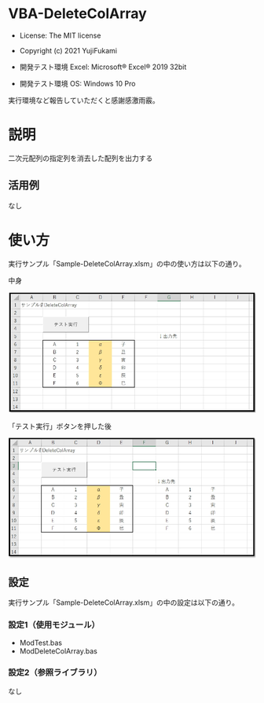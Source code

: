 # VBA-DeleteColArray
- License: The MIT license

- Copyright (c) 2021 YujiFukami

- 開発テスト環境 Excel: Microsoft® Excel® 2019 32bit 

- 開発テスト環境 OS: Windows 10 Pro

実行環境など報告していただくと感謝感激雨霰。

# 説明
二次元配列の指定列を消去した配列を出力する

## 活用例
なし

# 使い方
実行サンプル「Sample-DeleteColArray.xlsm」の中の使い方は以下の通り。


中身

![サンプル実行前](Readme用/サンプル実行前.jpg)


「テスト実行」ボタンを押した後

![サンプル実行後](Readme用/サンプル実行後.jpg)


## 設定
実行サンプル「Sample-DeleteColArray.xlsm」の中の設定は以下の通り。

### 設定1（使用モジュール）

-  ModTest.bas
-  ModDeleteColArray.bas

### 設定2（参照ライブラリ）
なし


